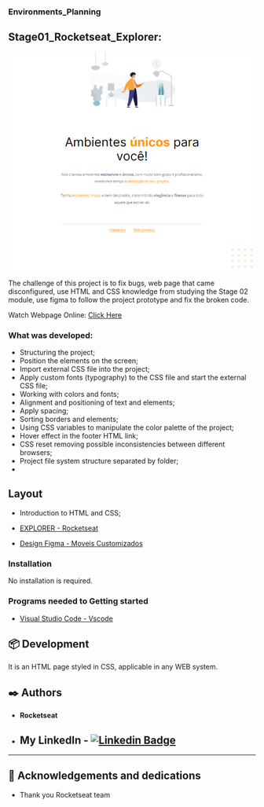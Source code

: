 ### Environments_Planning
##  Stage01_Rocketseat_Explorer: 

<img src="./preview.png"> 

  The challenge of this project is to fix bugs, web page that came disconfigured, use HTML and CSS knowledge from studying the Stage 02 module, use figma to follow the project prototype and fix the broken code. 

  Watch Webpage Online: [Click Here](https://ludiemert.github.io/Amb_Planejados/)
  
### What was developed:

- Structuring the project;
- Position the elements on the screen;
- Import external CSS file into the project;
- Apply custom fonts (typography) to the CSS file and start the external CSS file;
- Working with colors and fonts;
- Alignment and positioning of text and elements;
- Apply spacing;
- Sorting borders and elements;
- Using CSS variables to manipulate the color palette of the project;
- Hover effect in the footer HTML link;
- CSS reset removing possible inconsistencies between different browsers;
- Project file system structure separated by folder;
- 

## Layout

- Introduction to HTML and CSS;

- [EXPLORER - Rocketseat](https://www.rocketseat.com.br/explorer)
- [Design Figma - Moveis Customizados](https://www.figma.com/file/S8vpYTmkKbcd9e64RFRqX6/Explorer---Projeto-01-(Copy)?node-id=0%3A1)


### Installation

No installation is required.

### Programs needed to Getting started

- [Visual Studio Code - Vscode](https://code.visualstudio.com/)


## 📦 Development

It is an HTML page styled in CSS, applicable in any WEB system.

## ✒️ Authors

 * **Rocketseat**

- ## My LinkedIn - [![Linkedin Badge](https://img.shields.io/badge/-LucianaDiemert-blue?style=flat-square&logo=Linkedin&logoColor=white&link=https://www.linkedin.com/in/lucianadiemert/)](https://www.linkedin.com/in/lucianadiemert/)

-------

## 🎁 Acknowledgements and dedications

* Thank you Rocketseat team

